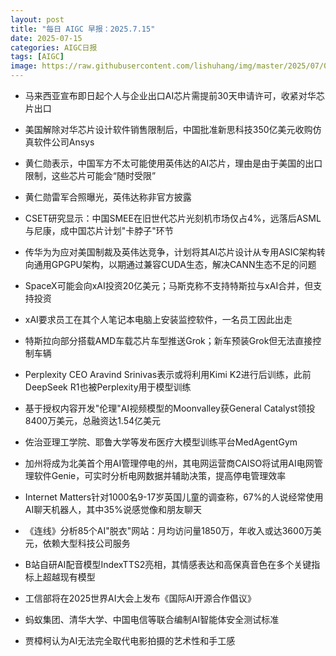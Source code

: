 ```yaml
---
layout: post
title: "每日 AIGC 早报：2025.7.15"
date: 2025-07-15
categories: AIGC日报
tags: [AIGC]
image: https://raw.githubusercontent.com/lishuhang/img/master/2025/07/0715-d.jpg
---
```


- 马来西亚宣布即日起个人与企业出口AI芯片需提前30天申请许可，收紧对华芯片出口

- 美国解除对华芯片设计软件销售限制后，中国批准新思科技350亿美元收购仿真软件公司Ansys

- 黄仁勋表示，中国军方不太可能使用英伟达的AI芯片，理由是由于美国的出口限制，这些芯片可能会“随时受限”

- 黄仁勋雷军合照曝光，英伟达称非官方披露

- CSET研究显示：中国SMEE在旧世代芯片光刻机市场仅占4%，远落后ASML与尼康，成中国芯片计划"卡脖子"环节

- 传华为为应对美国制裁及英伟达竞争，计划将其AI芯片设计从专用ASIC架构转向通用GPGPU架构，以期通过兼容CUDA生态，解决CANN生态不足的问题

- SpaceX可能会向xAI投资20亿美元；马斯克称不支持特斯拉与xAI合并，但支持投资

- xAI要求员工在其个人笔记本电脑上安装监控软件，一名员工因此出走

- 特斯拉向部分搭载AMD车载芯片车型推送Grok；新车预装Grok但无法直接控制车辆

- Perplexity CEO Aravind Srinivas表示或将利用Kimi K2进行后训练，此前DeepSeek R1也被Perplexity用于模型训练

- 基于授权内容开发"伦理"AI视频模型的Moonvalley获General Catalyst领投8400万美元，总融资达1.54亿美元

- 佐治亚理工学院、耶鲁大学等发布医疗大模型训练平台MedAgentGym

- 加州将成为北美首个用AI管理停电的州，其电网运营商CAISO将试用AI电网管理软件Genie，可实时分析电网数据并辅助决策，提高停电管理效率

- Internet Matters针对1000名9-17岁英国儿童的调查称，67%的人说经常使用AI聊天机器人，其中35%说感觉像和朋友聊天

- 《连线》分析85个AI"脱衣"网站：月均访问量1850万，年收入或达3600万美元，依赖大型科技公司服务

- B站自研AI配音模型IndexTTS2亮相，其情感表达和高保真音色在多个关键指标上超越现有模型

- 工信部将在2025世界AI大会上发布《国际AI开源合作倡议》

- 蚂蚁集团、清华大学、中国电信等联合编制AI智能体安全测试标准

- 贾樟柯认为AI无法完全取代电影拍摄的艺术性和手工感